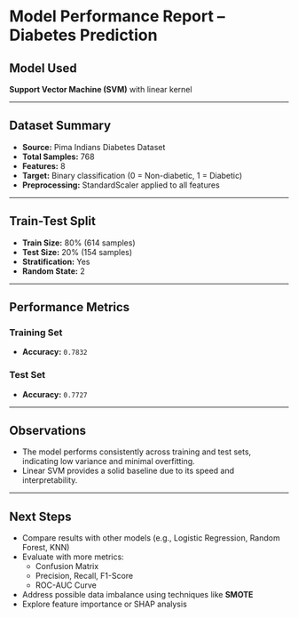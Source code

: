 # Model Performance Report – Diabetes Prediction

## Model Used
**Support Vector Machine (SVM)** with linear kernel

---

## Dataset Summary
- **Source:** Pima Indians Diabetes Dataset
- **Total Samples:** 768
- **Features:** 8
- **Target:** Binary classification (0 = Non-diabetic, 1 = Diabetic)
- **Preprocessing:** StandardScaler applied to all features

---

## Train-Test Split
- **Train Size:** 80% (614 samples)
- **Test Size:** 20% (154 samples)
- **Stratification:** Yes
- **Random State:** 2

---

## Performance Metrics

### Training Set
- **Accuracy:** `0.7832`

### Test Set
- **Accuracy:** `0.7727`

---

## Observations
- The model performs consistently across training and test sets, indicating low variance and minimal overfitting.
- Linear SVM provides a solid baseline due to its speed and interpretability.

---

## Next Steps
- Compare results with other models (e.g., Logistic Regression, Random Forest, KNN)
- Evaluate with more metrics:
  - Confusion Matrix
  - Precision, Recall, F1-Score
  - ROC-AUC Curve
- Address possible data imbalance using techniques like **SMOTE**
- Explore feature importance or SHAP analysis
